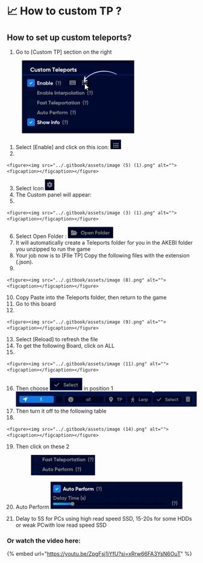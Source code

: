 # 📈 How to custom TP ?

## How to set up custom teleports?

1. Go to \[Custom TP] section on the right

<figure><img src="../.gitbook/assets/image (1) (1).png" alt=""><figcaption></figcaption></figure>

1. Select \[Enable] and click on this icon: ![](<../.gitbook/assets/Screenshot 2023-10-03 130639.png>)
2.

    <figure><img src="../.gitbook/assets/image (5) (1).png" alt=""><figcaption></figcaption></figure>
3. Select Icon ![](<../.gitbook/assets/image (6).png>)
4. The Custom panel will appear:&#x20;
5.

    <figure><img src="../.gitbook/assets/image (3) (1).png" alt=""><figcaption></figcaption></figure>
6. Select Open Folder : ![](<../.gitbook/assets/image (4) (1).png>)
7. It will automatically create a Teleports folder for you in the AKEBI folder you unzipped to run the game
8. Your job now is to \[FIle TP] Copy the following files with the extension (.json).
9.

    <figure><img src="../.gitbook/assets/image (8).png" alt=""><figcaption></figcaption></figure>
10. Copy Paste into the Teleports folder, then return to the game
11. Go to this board
12.

    <figure><img src="../.gitbook/assets/image (9).png" alt=""><figcaption></figcaption></figure>
13. Select \[Reload] to refresh the file
14. To get the following Board, click on ALL
15.

    <figure><img src="../.gitbook/assets/image (11).png" alt=""><figcaption></figcaption></figure>
16. Then choose ![](<../.gitbook/assets/image (12).png>) in position 1![](<../.gitbook/assets/image (13).png>)
17. Then turn it off to the following table
18.

    <figure><img src="../.gitbook/assets/image (14).png" alt=""><figcaption></figcaption></figure>
19. Then click on these 2

    <figure><img src="../.gitbook/assets/image (15).png" alt=""><figcaption></figcaption></figure>
20. &#x20;Auto Perform ![](<../.gitbook/assets/image (16).png>)
21. Delay to 5S for PCs using high read speed SSD, 15-20s for some HDDs or weak PCwith low read speed SSD

### Or watch the video here:&#x20;

{% embed url="https://youtu.be/ZpgFsj1iYfU?si=xRrw66FA3YsN6OuT" %}





